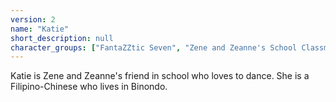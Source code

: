 ```yaml
---
version: 2
name: "Katie"
short_description: null
character_groups: ["FantaZZtic Seven", "Zene and Zeanne's School Classmates"]
---
```


Katie is Zene and Zeanne's friend in school who loves to dance. She is a Filipino-Chinese who lives in Binondo.